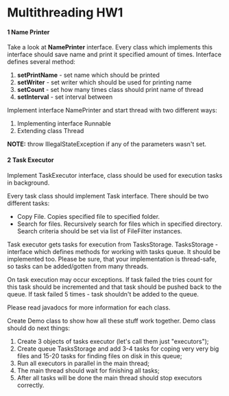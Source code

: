 Multithreading HW1
===============

#### 1 Name Printer

Take a look at **NamePrinter** interface. Every class which implements this interface should save name and print it specified amount of times.
Interface defines several method:

1. **setPrintName** - set name which should be printed
2. **setWriter** - set writer which should be used for printing name
3. **setCount** - set how many times class should print name of thread
4. **setInterval** - set interval between

Implement interface NamePrinter and start thread with two different ways:

1. Implementing interface Runnable
2. Extending class Thread

**NOTE:** throw IllegalStateException if any of the parameters wasn't set. 

#### 2 Task Executor

Implement TaskExecutor interface, class should be used for execution tasks in background.

Every task class should implement Task interface. There should be two different tasks:
* Copy File. Copies specified file to specified folder.
* Search for files. Recursively search for files which in specified directory. 
Search criteria should be set via list of FileFilter instances.

Task executor gets tasks for execution from TasksStorage. TasksStorage - interface which defines methods for working with tasks queue. 
It should be implemented too. Please be sure, that your implementation is thread-safe, so tasks can be added/gotten from many threads.

On task execution may occur exceptions. 
If task failed the tries count for this task should be incremented and that task should be pushed back to the queue.
If task failed 5 times - task shouldn't be added to the queue.

Please read javadocs for more information for each class.

Create Demo class to show how all these stuff work together.
Demo class should do next things:
1. Create 3 objects of tasks executor (let's call them just "executors");
2. Create queue TasksStorage and add 3-4 tasks for coping very very big files and 15-20 tasks for finding files on disk in this queue;
3. Run all executors in parallel in the main thread;
4. The main thread should wait for finishing all tasks;
5. After all tasks will be done the main thread should stop executors correctly.
